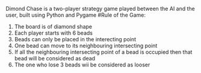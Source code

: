 Dimond Chase is a two-player strategy game played between the AI and the user, built using Python and Pygame
#Rule of the Game:
1. The board is of diamond shape
2. Each player starts with 6 beads
3. Beads can only be placed in the interecting point
4. One bead can move to its neighbouring intersecting point
5. If all the neighbouring intersecting point of a bead is occupied then that bead will be considered as dead
6. The one who lose 3 beads wii be considered as looser

